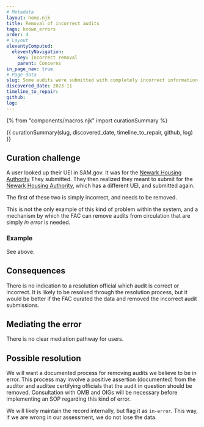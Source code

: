 ```yaml
---
# Metadata
layout: home.njk
title: Removal of incorrect audits
tags: known_errors
order: 4
# Layout
eleventyComputed:
  eleventyNavigation:
    key: Incorrect removal
    parent: Concerns
in_page_nav: true
# Page data
slug: Some audits were submitted with completely incorrect information.
discovered_date: 2023-11
timeline_to_repair:
github:
log: 
---
```


{% from "components/macros.njk" import curationSummary %}

{{ curationSummary(slug, discovered_date, timeline_to_repair, github, log) }}

## Curation challenge

A user looked up their UEI in SAM.gov. It was for the [Newark Housing Authority](https://app.fac.gov/dissemination/summary/2023-03-GSAFAC-0000012783) They submitted. They then realized they meant to submit for the [Newark Housing Authority](https://app.fac.gov/dissemination/summary/2023-03-GSAFAC-0000014267), which has a different UEI, and submitted again.

The first of these two is simply incorrect, and needs to be removed.

This is not the only example of this kind of problem within the system, and a mechanism by which the FAC can remove audits from circulation that are simply *in error* is needed.

### Example

See above.

## Consequences

There is no indication to a resolution official which audit is correct or incorrect. It is likely to be resolved through the resolution process, but it would be better if the FAC curated the data and removed the incorrect audit submissions.

## Mediating the error

There is no clear mediation pathway for users.

## Possible resolution

We will want a documented process for removing audits we believe to be in error. This process may involve a positive assertion (documented) from the auditor and auditee certifying officials that the audit in question should be removed. Consultation with OMB and OIGs will be necessary before implementing an SOP regarding this kind of error.

We will likely maintain the record internally, but flag it as `in-error`. This way, if we are wrong in our assessment, we do not lose the data.



